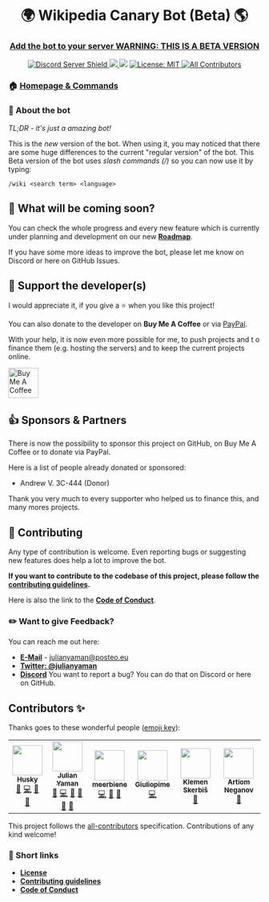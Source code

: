 <h1 align="center">🌍 Wikipedia Canary Bot (Beta) 🌎</h1>

<h3 align="center"><a href="https://discord.com/oauth2/authorize?client_id=557923645532536852&scope=applications.commands"> Add the bot to your server WARNING: THIS IS A BETA VERSION</a></h3>

<p align="center">
<a href="https://discord.gg/yAUmDNb">
    <img src="https://discordapp.com/api/guilds/358751806697897984/embed.png" alt="Discord Server Shield"/>
</a>
<a href="https://discordapp.com/oauth2/authorize?client_id=554751047030013953&scope=bot&permissions=3467328">
    <img src="https://img.shields.io/badge/Discord-Add%20Bot-7289DA.svg"/>
</a>
<img src="https://badges.fw-web.space/endpoint?url=https://wakapi.stlf.me/api/compat/shields/v1/meerbiene/interval:any/project:wikipedia-bot-canary&color=blue&label=Wikipedia%20Bot">
<a href="https://github.com/wikipedia-bot/wikipedia-bot-canary/blob/main/LICENSE">
<img alt="License: MIT" src="https://img.shields.io/github/license/wikipedia-bot/wikipedia-bot-canary" target="_blank" />
</a>
<a href="#contributors">
<img alt="All Contributors" src="https://img.shields.io/badge/all_contributors-6-orange.svg?style=flat-square" target="_blank" />
</a>
</p>

### 🏠 [Homepage & Commands](https://julianyaman.de)

### 📃 About the bot

_TL;DR - it's just a amazing bot!_

This is the _new_ version of the bot. When using it, you may noticed that there are some huge differences to the
current "regular version" of the bot. This Beta version of the bot uses _slash commands (/)_ so you can now use it by typing:

```
/wiki <search term> <language>
```

## 🤔 What will be coming soon?

You can check the whole progress and every new feature which is
currently under planning and development on our new [**Roadmap**](https://github.com/wikipedia-bot/wikipedia-bot-canary/projects/2).

If you have some more ideas to improve the bot, please let me know on Discord or here on GitHub Issues.

## 🙌 Support the developer(s)

I would appreciate it, if you give a ⭐️ when you like this project!

You can also donate to the developer on **Buy Me A Coffee** or
via [PayPal](https://www.paypal.me/julianyaman).

With your help, it is now even more possible for me, to push projects and t
o finance them (e.g. hosting the servers) and to keep the current projects online.

<a href="https://www.buymeacoffee.com/julianyaman" target="_blank"><img src="https://cdn.buymeacoffee.com/buttons/v2/default-yellow.png" alt="Buy Me A Coffee" height="60px"></a>

## 👍 Sponsors & Partners

There is now the possibility to sponsor this project on GitHub, on Buy Me A Coffee or to donate via PayPal.

Here is a list of people already donated or sponsored:

- Andrew V. 3C-444 (Donor)

Thank you very much to every supporter who helped us to finance this, and many mores projects.

## 🤝 Contributing

Any type of contribution is welcome. Even reporting bugs or suggesting new features
does help a lot to improve the bot.

**If you want to contribute to the codebase of this project, please follow the
[contributing guidelines](https://github.com/wikipedia-bot/wikipedia-bot-canary/blob/main/docs/CONTRIBUTING.md).**

Here is also the link to the
[**Code of Conduct**](https://github.com/wikipedia-bot/wikipedia-bot-canary/blob/main/docs/CODE_OF_CONDUCT.md).

### ✏️ Want to give Feedback?

You can reach me out here:

- **[E-Mail](mailto:julianyaman@posteo.eu)** - julianyaman@posteo.eu
- **[Twitter: @julianyaman](https://twitter.com/julianyaman)**
- **[Discord](https://discord.gg/yAUmDNb)**
  You want to report a bug? You can do that on Discord or here on GitHub.

## Contributors ✨

Thanks goes to these wonderful people ([emoji key](https://allcontributors.org/docs/en/emoji-key)):

<!-- ALL-CONTRIBUTORS-LIST:START - Do not remove or modify this section -->
<!-- prettier-ignore-start -->
<!-- markdownlint-disable -->
<table>
  <tr>
    <td align="center"><a href="https://github.com/Huskydog9988"><img src="https://avatars.githubusercontent.com/u/39809509?v=4?s=60" width="60px;" alt=""/><br /><sub><b>Husky</b></sub></a><br /><a href="https://github.com/wikipedia-bot/wikipedia-bot-canary/issues?q=author%3AHuskydog9988" title="Bug reports">🐛</a> <a href="https://github.com/wikipedia-bot/wikipedia-bot-canary/commits?author=Huskydog9988" title="Code">💻</a> <a href="#ideas-Huskydog9988" title="Ideas, Planning, & Feedback">🤔</a> <a href="#maintenance-Huskydog9988" title="Maintenance">🚧</a></td>
    <td align="center"><a href="https://bio.link/julianyaman"><img src="https://avatars.githubusercontent.com/u/20521320?v=4?s=60" width="60px;" alt=""/><br /><sub><b>Julian Yaman</b></sub></a><br /><a href="https://github.com/wikipedia-bot/wikipedia-bot-canary/issues?q=author%3AjulianYaman" title="Bug reports">🐛</a> <a href="https://github.com/wikipedia-bot/wikipedia-bot-canary/commits?author=julianYaman" title="Code">💻</a> <a href="https://github.com/wikipedia-bot/wikipedia-bot-canary/commits?author=julianYaman" title="Documentation">📖</a> <a href="#maintenance-julianYaman" title="Maintenance">🚧</a> <a href="#question-julianYaman" title="Answering Questions">💬</a> <a href="https://github.com/wikipedia-bot/wikipedia-bot-canary/pulls?q=is%3Apr+reviewed-by%3AjulianYaman" title="Reviewed Pull Requests">👀</a></td>
    <td align="center"><a href="https://github.com/MeerBiene"><img src="https://avatars.githubusercontent.com/u/60227302?v=4?s=60" width="60px;" alt=""/><br /><sub><b>meerbiene</b></sub></a><br /><a href="https://github.com/wikipedia-bot/wikipedia-bot-canary/commits?author=MeerBiene" title="Code">💻</a> <a href="#ideas-MeerBiene" title="Ideas, Planning, & Feedback">🤔</a> <a href="#maintenance-MeerBiene" title="Maintenance">🚧</a></td>
    <td align="center"><a href="https://giuliopime.dev/"><img src="https://avatars.githubusercontent.com/u/60524738?v=4?s=60" width="60px;" alt=""/><br /><sub><b>Giuliopime</b></sub></a><br /><a href="https://github.com/wikipedia-bot/wikipedia-bot-canary/commits?author=Giuliopime" title="Code">💻</a></td>
    <td align="center"><a href="https://github.com/aha999"><img src="https://avatars.githubusercontent.com/u/50620416?v=4?s=60" width="60px;" alt=""/><br /><sub><b>Klemen Skerbiš</b></sub></a><br /><a href="#ideas-aha999" title="Ideas, Planning, & Feedback">🤔</a></td>
    <td align="center"><a href="http://neganov.ru/"><img src="https://avatars.githubusercontent.com/u/114060?v=4?s=60" width="60px;" alt=""/><br /><sub><b>Artiom Neganov</b></sub></a><br /><a href="#ideas-OnkelTem" title="Ideas, Planning, & Feedback">🤔</a></td>
  </tr>
</table>

<!-- markdownlint-restore -->
<!-- prettier-ignore-end -->

<!-- ALL-CONTRIBUTORS-LIST:END -->

This project follows the [all-contributors](https://github.com/all-contributors/all-contributors) specification. Contributions of any kind welcome!

### 📎 Short links

- [**License**](https://github.com/wikipedia-bot/wikipedia-bot-canary/blob/main/LICENSE)
- [**Contributing guidelines**](https://github.com/wikipedia-bot/wikipedia-bot-canary/blob/main/docs/CONTRIBUTING.md)
- [**Code of Conduct**](https://github.com/wikipedia-bot/wikipedia-bot-canary/blob/main/docs/CODE_OF_CONDUCT.md)
